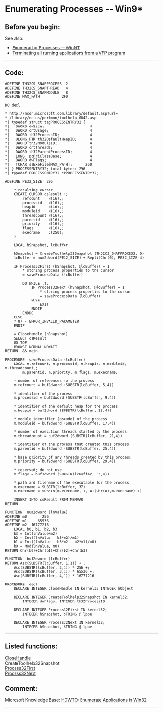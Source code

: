 <link rel="stylesheet" type="text/css" href="../css/win32api.css">  
<link rel="stylesheet" href="https://cdnjs.cloudflare.com/ajax/libs/font-awesome/4.7.0/css/font-awesome.min.css">

# Enumerating Processes -- Win9*

## Before you begin:
See also:

* [Enumerating Processes -- WinNT](sample_162.md)  
* [Terminating all running applications from a VFP program](sample_243.md)  
  
***  


## Code:
```foxpro  
#DEFINE TH32CS_SNAPPROCESS  2
#DEFINE TH32CS_SNAPTHREAD   4
#DEFINE TH32CS_SNAPMODULE   8
#DEFINE MAX_PATH          260

DO decl

* http://msdn.microsoft.com/library/default.asp?url=
* /library/en-us/perfmon/toolhelp_0642.asp
*| typedef struct tagPROCESSENTRY32 {
*|   DWORD dwSize;                     4
*|   DWORD cntUsage;                   4
*|   DWORD th32ProcessID;              4
*|   ULONG_PTR th32DefaultHeapID;      4
*|   DWORD th32ModuleID;               4
*|   DWORD cntThreads;                 4
*|   DWORD th32ParentProcessID;        4
*|   LONG  pcPriClassBase;             4
*|   DWORD dwFlags;                    4
*|   TCHAR szExeFile[MAX_PATH];      260
*| } PROCESSENTRY32; total bytes: 296
*| typedef PROCESSENTRY32 *PPROCESSENTRY32;

#DEFINE PE32_SIZE  296

	* resulting cursor
	CREATE CURSOR csResult (;
		refcount    N(16),;
		processid   N(16),;
		heapid      N(16),;
		moduleid    N(16),;
		threadcount N(16),;
		parentid    N(16),;
		priority    N(16),;
		flags       N(16),;
		execname    C(250);
	)

	LOCAL hSnapshot, lcBuffer

	hSnapshot = CreateToolhelp32Snapshot (TH32CS_SNAPPROCESS, 0)
	lcBuffer = num2dword(PE32_SIZE) + Repli(Chr(0), PE32_SIZE-4)

	IF Process32First (hSnapshot, @lcBuffer) = 1
		* storing process properties to the cursor
		= saveProcessData (lcBuffer)

		DO WHILE .T.
			IF Process32Next (hSnapshot, @lcBuffer) = 1
				* storing process properties to the cursor
				= saveProcessData (lcBuffer)
			ELSE
				EXIT
			ENDIF
		ENDDO
	ELSE
	* 87 - ERROR_INVALID_PARAMETER
	ENDIF

	= CloseHandle (hSnapshot)
	SELECT csResult
	GO TOP
	BROWSE NORMAL NOWAIT
RETURN  && main

PROCEDURE  saveProcessData (lcBuffer)
	LOCAL m.refcount, m.processid, m.heapid, m.moduleid, m.threadcount,;
		m.parentid, m.priority, m.flags, m.execname;

	* number of references to the process
	m.refcount = buf2dword (SUBSTR(lcBuffer, 5,4))

	* identifier of the process
	m.processid = buf2dword (SUBSTR(lcBuffer, 9,4))

	* identifier of the default heap for the process
	m.heapid = buf2dword (SUBSTR(lcBuffer, 13,4))

	* module identifier (pseudo) of the process
	m.moduleid = buf2dword (SUBSTR(lcBuffer, 17,4))

	* number of execution threads started by the process
	m.threadcount = buf2dword (SUBSTR(lcBuffer, 21,4))

	* identifier of the process that created this process
	m.parentid = buf2dword (SUBSTR(lcBuffer, 25,4))

	* base priority of any threads created by this process
	m.priority = buf2dword (SUBSTR(lcBuffer, 29,4))

	* reserved; do not use
	m.flags = buf2dword (SUBSTR(lcBuffer, 33,4))

	* path and filename of the executable for the process
	m.execname = SUBSTR(lcBuffer, 37)
	m.execname = SUBSTR(m.execname, 1, AT(Chr(0),m.execname)-1)

	INSERT INTO csResult FROM MEMVAR
RETURN

FUNCTION  num2dword (lnValue)
#DEFINE m0       256
#DEFINE m1     65536
#DEFINE m2  16777216
	LOCAL b0, b1, b2, b3
	b3 = Int(lnValue/m2)
	b2 = Int((lnValue - b3*m2)/m1)
	b1 = Int((lnValue - b3*m2 - b2*m1)/m0)
	b0 = Mod(lnValue, m0)
RETURN Chr(b0)+Chr(b1)+Chr(b2)+Chr(b3)

FUNCTION  buf2dword (lcBuffer)
RETURN Asc(SUBSTR(lcBuffer, 1,1)) + ;
	Asc(SUBSTR(lcBuffer, 2,1)) * 256 +;
	Asc(SUBSTR(lcBuffer, 3,1)) * 65536 +;
	Asc(SUBSTR(lcBuffer, 4,1)) * 16777216

PROCEDURE  decl
	DECLARE INTEGER CloseHandle IN kernel32 INTEGER hObject

	DECLARE INTEGER CreateToolhelp32Snapshot IN kernel32;
		INTEGER dwFlags, INTEGER th32ProcessID

	DECLARE INTEGER Process32First IN kernel32;
		INTEGER hSnapshot, STRING @ lppe

	DECLARE INTEGER Process32Next IN kernel32;
		INTEGER hSnapshot, STRING @ lppe  
```  
***  


## Listed functions:
[CloseHandle](../libraries/kernel32/CloseHandle.md)  
[CreateToolhelp32Snapshot](../libraries/kernel32/CreateToolhelp32Snapshot.md)  
[Process32First](../libraries/kernel32/Process32First.md)  
[Process32Next](../libraries/kernel32/Process32Next.md)  

## Comment:
Microsoft Knowledge Base: <a href="http://support.microsoft.com/support/kb/articles/q175/0/30.asp">HOWTO: Enumerate Applications in Win32</A>  
  
***  

